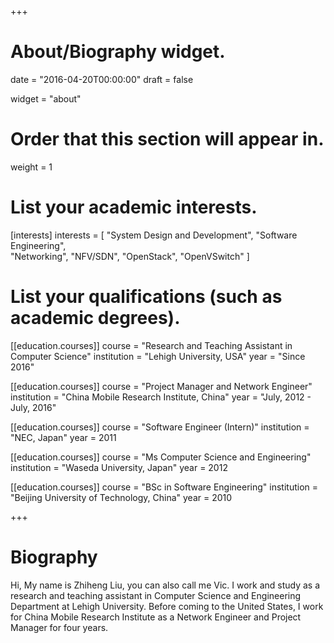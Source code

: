 +++
# About/Biography widget.

date = "2016-04-20T00:00:00"
draft = false

widget = "about"

# Order that this section will appear in.
weight = 1

# List your academic interests.
[interests]
  interests = [
	"System Design and Development",
	"Software Engineering",   
	"Networking",
   	 "NFV/SDN",
   	 "OpenStack",
    "OpenVSwitch"
  ]

# List your qualifications (such as academic degrees).
[[education.courses]]
  course = "Research and Teaching Assistant in Computer Science"
  institution = "Lehigh University, USA"
year = "Since 2016"

[[education.courses]]
course = "Project Manager and Network Engineer"
institution = "China Mobile Research Institute, China"
year = "July, 2012 - July, 2016"

[[education.courses]]
course = "Software Engineer (Intern)"
institution = "NEC, Japan"
year = 2011

[[education.courses]]
  course = "Ms Computer Science and Engineering"
  institution = "Waseda University, Japan"
  year = 2012

[[education.courses]]
  course = "BSc in Software Engineering"
  institution = "Beijing University of Technology, China"
  year = 2010
 
+++

# Biography
Hi, My name is Zhiheng Liu, you can also call me Vic. I work and study as a research and teaching assistant in Computer Science and Engineering Department at Lehigh University. Before coming to the  United States, I work for China Mobile Research Institute as a Network Engineer and Project Manager for four years.
